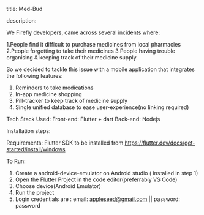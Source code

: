 title: Med-Bud

description:

We Firefly developers, came across several incidents where:

1.People find it difficult to purchase medicines from local pharmacies 2.People forgetting to take their medicines
3.People having trouble organising & keeping track of their medicine supply.

So we decided to tackle this issue with a mobile application that integrates the following features:

1. Reminders to take medications
2. In-app medicine shopping
3. Pill-tracker to keep track of medicine supply
4. Single unified database to ease user-experience(no linking required)

Tech Stack Used:
Front-end: Flutter + dart
Back-end: Nodejs

Installation steps:

Requirements:
Flutter SDK to be installed from https://flutter.dev/docs/get-started/install/windows

To Run:

1. Create a android-device-emulator on Android studio ( installed in step 1)
2. Open the Flutter Project in the code editor(preferrably VS Code)
3. Choose device(Android Emulator)
4. Run the project
5. Login credentials are : email: appleseed@gmail.com || password: password
